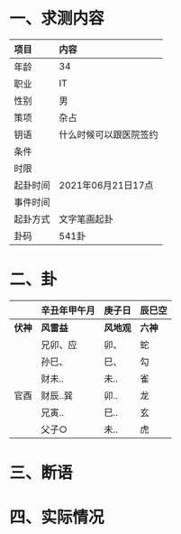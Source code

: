 # 一、求测内容
|项目|内容|
|:-|:-|
|年龄|34|
|职业|IT|
|性别|男|
|策项|杂占|
|钥语|什么时候可以跟医院签约|
|条件||
|时限||
|起卦时间|2021年06月21日17点|
|事件时间||
|起卦方式|文字笔画起卦|
|卦码|541卦|

# 二、卦
||辛丑年甲午月|庚子日|辰巳空|
|:-|:-|:-|:-|
|**伏神**|**风雷益**|**风地观**|**六神**|
||兄卯、应|卯、|蛇|
||孙巳、|巳、|勾|
||财未..|未..|雀|
|官酉|财辰..巽|卯..|龙|
||兄寅..|巳..|玄|
||父子○|未..|虎|


# 三、断语

# 四、实际情况